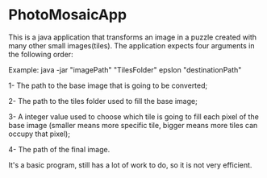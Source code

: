 # PhotoMosaicApp

This is a java application that transforms an image in a puzzle created with many other small images(tiles).
The application expects four arguments in the following order:

Example: 
          java -jar "imagePath" "TilesFolder" epslon "destinationPath"

1- The path to the base image that is going to be converted;

2- The path to the tiles folder used to fill the base image;

3- A integer value used to choose which tile is going to fill each pixel of the base image (smaller means more specific tile, bigger means more tiles can occupy that pixel);

4- The path of the final image.

It's a basic program, still has a lot of work to do, so it is not very efficient.
